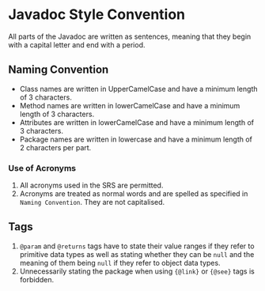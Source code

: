 # Javadoc Style Convention
All parts of the Javadoc are written as sentences, meaning that they begin with a capital letter and end with a period.

## Naming Convention
* Class names are written in UpperCamelCase and have a minimum length of 3 characters.
* Method names are written in lowerCamelCase and have a minimum length of 3 characters.
* Attributes are written in lowerCamelCase and have a minimum length of 3 characters.
* Package names are written in lowercase and have a minimum length of 2 characters per part.

### Use of Acronyms
1. All acronyms used in the SRS are permitted.
2. Acronyms are treated as normal words and are spelled as specified in `Naming Convention`. They are not capitalised.


## Tags
1. `@param` and `@returns` tags have to state their value ranges if they refer to primitive data types as well as stating whether they can be `null` and the meaning of them being `null` if they refer to object data types.
2. Unnecessarily stating the package when using `{@link}` or `{@see}` tags is forbidden.
